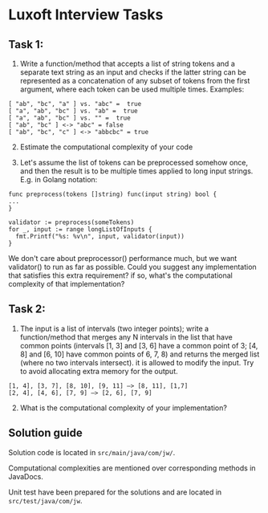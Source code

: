 # Luxoft Interview Tasks

## Task 1:

1. Write a function/method that accepts a list of string tokens and a separate text string as an input and checks if the latter string can be represented as a concatenation of any subset of tokens from the first argument, where each token can be used multiple times. Examples:

```
[ "ab", "bc", "a" ] vs. "abc" =  true
[ "a", "ab", "bc" ] vs. "ab" =  true
[ "a", "ab", "bc" ] vs. "" =  true
[ "ab", "bc" ] <-> "abc" = false
[ "ab", "bc", "c" ] <-> "abbcbc" = true
```

2. Estimate the computational complexity of your code

3. Let's assume the list of tokens can be preprocessed somehow once, and then the result is to be multiple times applied to long input strings. E.g. in Golang notation:

```
func preprocess(tokens []string) func(input string) bool {
...
}

validator := preprocess(someTokens)
for _, input := range longListOfInputs {
  fmt.Printf("%s: %v\n", input, validator(input))
}
```

We don't care about preprocessor() performance much, but we want validator() to run as far as possible. Could you suggest any implementation that satisfies this extra requirement? if so, what's the computational complexity of that implementation?


## Task 2:

1. The input is a list of intervals (two integer points); write a function/method that merges any N intervals in the list that have common points (intervals [1, 3] and [3, 6] have a common point of 3; [4, 8] and [6, 10] have common points of 6, 7, 8) and returns the merged list (where no two intervals intersect). it is allowed to modify the input. Try to avoid allocating extra memory for the output.

```
[1, 4], [3, 7], [8, 10], [9, 11] –> [8, 11], [1,7]
[2, 4], [4, 6], [7, 9] –> [2, 6], [7, 9]
```

2. What is the computational complexity of your implementation?


## Solution guide

Solution code is located in ```src/main/java/com/jw/```.

Computational complexities are mentioned over corresponding methods in JavaDocs.

Unit test have been prepared for the solutions and are located in ```src/test/java/com/jw```.
